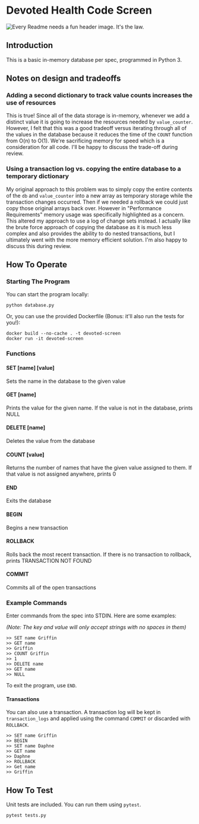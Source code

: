 # Devoted Health Code Screen
![Every Readme needs a fun header image. It's the law.](https://imgs.xkcd.com/comics/exploits_of_a_mom.png)

## Introduction
This is a basic in-memory database per spec, programmed in Python 3.

## Notes on design and tradeoffs
### Adding a second dictionary to track value counts increases the use of resources
This is true! Since all of the data storage is in-memory, whenever we add a distinct value it is going to increase the resources needed by `value_counter`. However, I felt that this was a good tradeoff versus iterating through all of the values in the database because it reduces the time of the `COUNT` function from O(n) to O(1). We're sacrificing memory for speed which is a consideration for all code. I'll be happy to discuss the trade-off during review. 

### Using a transaction log vs. copying the entire database to a temporary dictionary
My original approach to this problem was to simply copy the entire contents of the `db` and `value_counter` into a new array as temporary storage while the transaction changes occurred. Then if we needed a rollback we could just copy those original arrays back over. However in "Performance Requirements" memory usage was specifically highlighted as a concern. This altered my approach to use a log of change sets instead. I actually like the brute force approach of copying the database as it is much less complex and also provides the ability to do nested transactions, but I ultimately went with the more memory efficient solution. I'm also happy to discuss this during review.

## How To Operate
### Starting The Program
You can start the program locally:

```python database.py```

Or, you can use the provided Dockerfile (Bonus: it'll also run the tests for you!):

```
docker build --no-cache . -t devoted-screen
docker run -it devoted-screen
```

### Functions
#### SET [name] [value]
Sets the name in the database to the given value

#### GET [name]
Prints the value for the given name. If the value is not in the database, prints N​ULL

#### DELETE [name]
Deletes the value from the database

#### COUNT [value]
Returns the number of names that have the given value assigned to them. If that value is not assigned anywhere, prints ​0

#### END
Exits the database

#### BEGIN
Begins a new transaction

#### ROLLBACK
Rolls back the most recent transaction. If there is no transaction to rollback, prints TRANSACTION NOT FOUND

#### COMMIT
Commits a​ll​ of the open transactions

### Example Commands
Enter commands from the spec into STDIN. Here are some examples:

*(Note: The key and value will only accept strings with no spaces in them)*

```
>> SET name Griffin
>> GET name
>> Griffin
>> COUNT Griffin
>> 1
>> DELETE name
>> GET name
>> NULL
```

To exit the program, use `END`.

#### Transactions
You can also use a transaction. A transaction log will be kept in `transaction_logs` and applied using the command `COMMIT` or discarded with `ROLLBACK`.

```
>> SET name Griffin
>> BEGIN
>> SET name Daphne
>> GET name
>> Daphne
>> ROLLBACK
>> Get name
>> Griffin
```

## How To Test
Unit tests are included. You can run them using `pytest`.

```pytest tests.py```